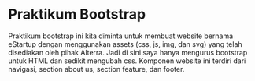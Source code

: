# Praktikum Bootstrap

Praktikum bootstrap ini kita diminta untuk membuat website bernama eStartup dengan menggunakan assets (css, js, img, dan svg) yang telah disediakan oleh pihak Alterra. Jadi di sini saya hanya mengurus bootstrap untuk HTML dan sedikit mengubah css. Komponen website ini terdiri dari navigasi, section about us, section feature, dan footer.
